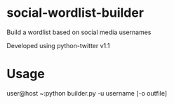 social-wordlist-builder
=======================

Build a wordlist based on social media usernames

Developed using python-twitter v1.1

Usage
=====

user@host ~:python builder.py -u username [-o outfile]
